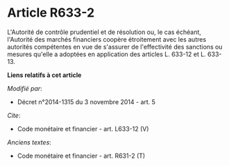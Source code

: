 # Article R633-2

L'Autorité de contrôle prudentiel et de résolution ou, le cas échéant, l'Autorité des marchés financiers coopère étroitement
avec les autres autorités compétentes en vue de s'assurer de l'effectivité des sanctions ou mesures qu'elle a adoptées en
application des articles L. 633-12 et L. 633-13.

**Liens relatifs à cet article**

_Modifié par_:

  - Décret n°2014-1315 du 3 novembre 2014 - art. 5

_Cite_:

  - Code monétaire et financier - art. L633-12 (V)

_Anciens textes_:

  - Code monétaire et financier - art. R631-2 (T)
